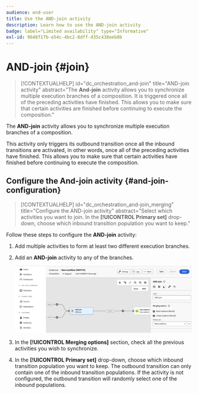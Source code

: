 ```yaml
---
audience: end-user
title: Use the AND-join activity
description: Learn how to use the AND-join activity
badge: label="Limited availability" type="Informative"
exl-id: 9648f17b-e54c-4bc2-8dff-d35c438eeb8b
---
```

# AND-join {#join}

>[!CONTEXTUALHELP]
>id="dc_orchestration_and-join"
>title="AND-join activity"
>abstract="The **And-join** activity allows you to synchronize multiple execution branches of a composition. It is triggered once all of the preceding activities have finished. This allows you to make sure that certain activities are finished before continuing to execute the composition."

The **AND-join** activity allows you to synchronize multiple execution branches of a composition.

This activity only triggers its outbound transition once all the inbound transitions are activated, in other words, once all of the preceding activities have finished. This allows you to make sure that certain activities have finished before continuing to execute the composition.

## Configure the And-join activity {#and-join-configuration}

>[!CONTEXTUALHELP]
>id="dc_orchestration_and-join_merging"
>title="Configure the AND-join activity"
>abstract="Select which activities you want to join. In the **[!UICONTROL Primary set]** drop-down, choose which inbound transition population you want to keep."

Follow these steps to configure the **AND-join** activity:

1. Add multiple activities to form at least two different execution branches.
1. Add an **AND-join** activity to any of the branches.

    ![](../assets/and-join.png)

1. In the **[!UICONTROL Merging options]** section, check all the previous activities you wish to synchronize.
1. In the **[!UICONTROL Primary set]** drop-down, choose which inbound transition population you want to keep. The outbound transition can only contain one of the inbound transition populations. If the activity is not configured, the outbound transition will randomly select one of the inbound populations.
